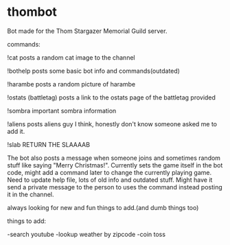 # thombot

Bot made for the Thom Stargazer Memorial Guild server.

commands:

!cat posts a random cat image to the channel

!bothelp posts some basic bot info and commands(outdated)

!harambe posts a random picture of harambe

!ostats (battletag) posts a link to the ostats page of the battletag provided

!sombra important sombra information

!aliens posts aliens guy I think, honestly don't know someone asked me to add it.

!slab RETURN THE SLAAAAB

The bot also posts a message when someone joins and sometimes random stuff like saying "Merry Christmas!".
Currently sets the game itself in the bot code, might add a command later to change the currently playing game.
Need to update help file, lots of old info and outdated stuff. Might have it send a private message to the person to uses the command instead posting it in the channel.

always looking for new and fun things to add.(and dumb things too)

things to add:

-search youtube
-lookup weather by zipcode
-coin toss
